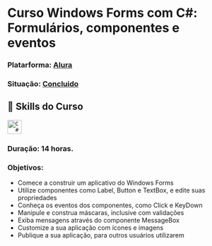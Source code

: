 
# Curso Windows Forms com C#: Formulários, componentes e eventos

### Platarforma: [Alura](https://cursos.alura.com.br/course/windows-forms-csharp-formularios-componentes-eventos "Heading link")

### Situação: [Concluido](https://cursos.alura.com.br/certificate/bruno-H/windows-forms-csharp-formularios-componentes-eventos "Heading link")
## 🚀 Skills do Curso
<code><img height="32" src="https://cdn.jsdelivr.net/gh/devicons/devicon@latest/icons/csharp/csharp-original.svg"  alt="C#"/></code>

### Duração: 14 horas.

### Objetivos:
                
- Comece a construir um aplicativo do Windows Forms
- Utilize componentes como Label, Button e TextBox, e edite suas propriedades
-  Conheça os eventos dos componentes, como Click e KeyDown
-  Manipule e construa máscaras, inclusive com validações
-  Exiba mensagens através do componente MessageBox
-  Customize a sua aplicação com ícones e imagens
-  Publique a sua aplicação, para outros usuários utilizarem


